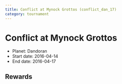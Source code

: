 ```yaml
---
title: Conflict at Mynock Grottos (conflict_dan_17)
category: tournament
---
```

# Conflict at Mynock Grottos

  * Planet: Dandoran
  * Start date: 2016-04-14
  * End date: 2016-04-17

## Rewards

